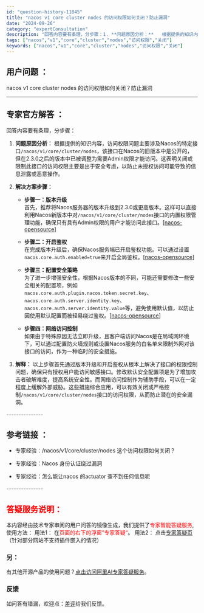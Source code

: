 ```yaml
---
id: "question-history-11845"
title: "nacos v1 core cluster nodes 的访问权限如何关闭？防止漏洞"
date: "2024-09-26"
category: "expertConsultation"
description: "回答内容要有条理，分步骤：1. **问题原因分析：**   根据提供的知识内容，访问权限问题主要涉及Nacos的特定接口`/nacos/v1/core/cluster/nodes`，该接口在Nacos的旧版本中是公开的，但在2.3.0之后的版本中已被调整为需要Admin权限才能访问。这表明关闭或限制"
tags: ["nacos","v1","core","cluster","nodes","访问权限","关闭"]
keywords: ["nacos","v1","core","cluster","nodes","访问权限","关闭"]
---
```


## 用户问题 ： 
 nacos v1 core cluster nodes 的访问权限如何关闭？防止漏洞  

---------------
## 专家官方解答 ：

回答内容要有条理，分步骤：

1. **问题原因分析：**
   根据提供的知识内容，访问权限问题主要涉及Nacos的特定接口`/nacos/v1/core/cluster/nodes`，该接口在Nacos的旧版本中是公开的，但在2.3.0之后的版本中已被调整为需要Admin权限才能访问。这表明关闭或限制此接口的访问权限主要是出于安全考虑，以防止未授权访问可能导致的信息泄露或恶意操作。

2. **解决方案步骤：**
   - **步骤一：版本升级**  
     首先，推荐将Nacos服务器的版本升级到2.3.0或更高版本。这样可以直接利用Nacos新版本中对`/nacos/v1/core/cluster/nodes`接口的内置权限管理功能，确保只有具有Admin权限的用户才能访问此接口。[[nacos-opensource](https://nacos.io/cloud/?from=wuyi)]
   
   - **步骤二：开启鉴权**  
     在完成版本升级后，确保Nacos服务端已开启鉴权功能。可以通过设置`nacos.core.auth.enabled=true`来开启全局鉴权。[[nacos-opensource](https://nacos.io/docs/latest/guide/user/auth/)]

   - **步骤三：配置安全策略**  
     为了进一步增强安全性，根据Nacos版本的不同，可能还需要修改一些安全相关的配置项，例如`nacos.core.auth.plugin.nacos.token.secret.key`、`nacos.core.auth.server.identity.key`、`nacos.core.auth.server.identity.value`等，避免使用默认值，以防止因使用默认配置而被轻易绕过鉴权。[[nacos-opensource](https://nacos.io/blog/announcement-token-secret-key/?source=activity)]

   - **步骤四：网络访问控制**  
     如果由于特殊原因无法立即升级，且客户端访问Nacos是在局域网环境下，可以通过配置防火墙规则或设置Nacos服务的白名单来限制外网对该接口的访问，作为一种临时的安全措施。

3. **解释：**
   以上步骤首先通过版本升级和开启鉴权从根本上解决了接口的权限控制问题，确保只有授权用户能访问敏感接口。修改默认安全配置项是为了增加攻击者破解难度，提高系统安全性。而网络访问控制作为辅助手段，可以在一定程度上缓解外部威胁。这些措施综合应用，可以有效关闭或严格控制`/nacos/v1/core/cluster/nodes`接口的访问权限，从而防止潜在的安全漏洞。


<font color="#949494">---------------</font> 


## 参考链接 ：

* 专家经验：/nacos/v1/core/cluster/nodes 这个访问权限如何关闭？ 
 
 * 专家经验：Nacos 身份认证绕过漏洞 
 
 * 专家经验：怎么能让nacos 的actuator 查不到任何信息呢 


 <font color="#949494">---------------</font> 
 


## <font color="#FF0000">答疑服务说明：</font> 

本内容经由技术专家审阅的用户问答的镜像生成，我们提供了<font color="#FF0000">专家智能答疑服务</font>,使用方法：
用法1： 在<font color="#FF0000">页面的右下的浮窗”专家答疑“</font>。
用法2： 点击[专家答疑页](https://answer.opensource.alibaba.com/docs/intro)（针对部分网站不支持插件嵌入的情况）
### 另：


有其他开源产品的使用问题？[点击访问阿里AI专家答疑服务](https://answer.opensource.alibaba.com/docs/intro)。
### 反馈
如问答有错漏，欢迎点：[差评](https://ai.nacos.io/user/feedbackByEnhancerGradePOJOID?enhancerGradePOJOId=15995)给我们反馈。
